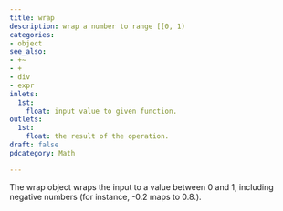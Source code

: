 ```yaml
---
title: wrap
description: wrap a number to range [[0, 1)
categories:
- object
see_also:
- +~
- +
- div
- expr
inlets:
  1st:
    float: input value to given function.
outlets:
  1st:
    float: the result of the operation.
draft: false
pdcategory: Math

---
```


The wrap object wraps the input to a value between 0 and 1, including negative numbers (for instance, -0.2 maps to 0.8.).

